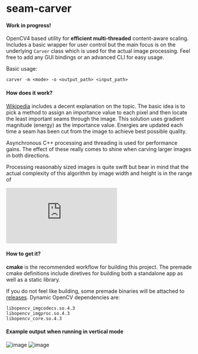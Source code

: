 # seam-carver
#### Work in progress!
OpenCV4 based utility for **efficient multi-threaded** content-aware scaling.
Includes a basic wrapper for user control but the main focus is on the underlying `Carver` class which is used for the actual image processing. 
Feel free to add any GUI bindings or an advanced CLI for easy usage.

Basic usage:

```carver -m <mode> -o <output_path> <input_path>```

#### How does it work?
[Wikipedia](https://en.wikipedia.org/wiki/Seam_carving) includes a decent explanation on the topic. The basic idea is to 
pick a method to assign an importance value to each pixel and then locate the least important seams through the image. This
solution uses gradient magnitude (energy) as the importance value. Energies are updated each time a seam has been cut from 
the image to achieve best possible quality.

Asynchronous C++ processing and threading is used for performance gains. The effect of these really comes to shine when
carving larger images in both directions.

Processing reasonably sized images is quite swift but bear in mind that the actual complexity of this algorithm by image width and height is in the range of

![image](https://latex.codecogs.com/gif.latex?O%28W%24%5Ctimes%24H&plus;W&plus;H%29)

#### How to get it?
**cmake** is the recommended workflow for building this project. The premade cmake definitions include diretives for building both a standalone app as well as a static library.


If you do not feel like building, some premade binaries will be attached to [releases](https://github.com/jjstoo/seam-carver/releases).
Dynamic OpenCV dependencies are:

```
libopencv_imgcodecs.so.4.3
libopencv_imgproc.so.4.3
libopencv_core.so.4.3
```

#### Example output when running in vertical mode
![image](https://user-images.githubusercontent.com/36196504/80315324-72c2ca00-87ff-11ea-97c0-80c9b8d8c2aa.jpg)
![image](https://user-images.githubusercontent.com/36196504/80315328-77877e00-87ff-11ea-939c-c01988cc9c9d.jpg)
